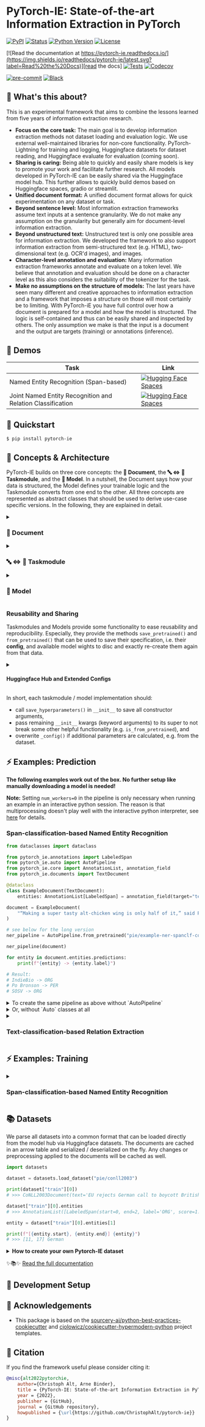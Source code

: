 # PyTorch-IE: State-of-the-art Information Extraction in PyTorch

[![PyPI](https://img.shields.io/pypi/v/pytorch-ie.svg)][pypi status]
[![Status](https://img.shields.io/pypi/status/pytorch-ie.svg)][pypi status]
[![Python Version](https://img.shields.io/pypi/pyversions/pytorch-ie)][pypi status]
[![License](https://img.shields.io/pypi/l/pytorch-ie)][license]

[![Read the documentation at https://pytorch-ie.readthedocs.io/](https://img.shields.io/readthedocs/pytorch-ie/latest.svg?label=Read%20the%20Docs)][read the docs]
[![Tests](https://github.com/christophalt/pytorch-ie/workflows/Tests/badge.svg)][tests]
[![Codecov](https://codecov.io/gh/christophalt/pytorch-ie/branch/main/graph/badge.svg)][codecov]

[![pre-commit](https://img.shields.io/badge/pre--commit-enabled-brightgreen?logo=pre-commit&logoColor=white)][pre-commit]
[![Black](https://img.shields.io/badge/code%20style-black-000000.svg)][black]

[pypi status]: https://pypi.org/project/pytorch-ie/
[read the docs]: https://pytorch-ie.readthedocs.io/
[tests]: https://github.com/christophalt/pytorch-ie/actions?workflow=Tests
[codecov]: https://app.codecov.io/gh/christophalt/pytorch-ie
[pre-commit]: https://github.com/pre-commit/pre-commit
[black]: https://github.com/psf/black

## 🤯 What's this about?

This is an experimental framework that aims to combine the lessons learned from five years of information extraction research.

-   **Focus on the core task:** The main goal is to develop information extraction methods not dataset loading and evaluation logic. We use external well-maintained libraries for non-core functionality. PyTorch-Lightning for training and logging, Huggingface datasets for dataset reading, and Huggingface evaluate for evaluation (coming soon).
-   **Sharing is caring:** Being able to quickly and easily share models is key to promote your work and facilitate further research. All models developed in PyTorch-IE can be easily shared via the Huggingface model hub. This further allows to quickly build demos based on Huggingface spaces, gradio or streamlit.
-   **Unified document format:** A unified document format allows for quick experimentation on any dataset or task.
-   **Beyond sentence level:** Most information extraction frameworks assume text inputs at a sentence granularity. We do not make any assumption on the granularity but generally aim for document-level information extraction.
-   **Beyond unstructured text:** Unstructured text is only one possible area for information extraction. We developed the framework to also support information extraction from semi-structured text (e.g. HTML), two-dimensional text (e.g. OCR'd images), and images.
-   **Character-level annotation and evaluation:** Many information extraction frameworks annotate and evaluate on a token level. We believe that annotation and evaluation should be done on a character level as this also considers the suitability of the tokenizer for the task.
-   **Make no assumptions on the structure of models:** The last years have seen many different and creative approaches to information extraction and a framework that imposes a structure on those will most certainly be to limiting. With PyTorch-iE you have full control over how a document is prepared for a model and how the model is structured. The logic is self-contained and thus can be easily shared and inspected by others. The only assumption we make is that the input is a document and the output are targets (training) or annotations (inference).

## 🔭 Demos

| Task                                                       | Link                                                                                                                                                                  |
| ---------------------------------------------------------- | --------------------------------------------------------------------------------------------------------------------------------------------------------------------- |
| Named Entity Recognition (Span-based)                      | [![Hugging Face Spaces](https://img.shields.io/badge/%F0%9F%A4%97%20Hugging%20Face-Spaces-blue)](https://huggingface.co/spaces/pie/NER)                               |
| Joint Named Entity Recognition and Relation Classification | [![Hugging Face Spaces](https://img.shields.io/badge/%F0%9F%A4%97%20Hugging%20Face-Spaces-blue)](https://huggingface.co/spaces/pie/Joint-NER-and-Relation-Extraction) |

## 🚀️ Quickstart

```console
$ pip install pytorch-ie
```

## 🥧 Concepts & Architecture

PyTorch-IE builds on three core concepts: the **📃 Document**, the **🔤 ⇔ 🔢 Taskmodule**, and the **🧮 Model**. In a
nutshell, the Document says how your data is structured, the Model defines your trainable logic and the Taskmodule
converts from one end to the other. All three concepts are represented as abstract classes that should be used to
derive use-case specific versions. In the following, they are explained in detail.

<details>
<summary>

### 📃 Document

</summary>

The `Document` class is a special `dataclass` that defines the document model. Derivations can contain several
elements:

-   **Data fields** like strings to represent one or multiple texts or arrays for image data. These elements can be
    arbitrary python objects.
-   **Annotation fields** like labeled spans for entities or labeled tuples of spans for relations. These elements have
    to be of a certain container type `AnnotationList` that is dynamically typed with the actual annotation type, e.g.
    `entities: AnnotationList[LabeledSpan]`. Furthermore, annotation elements define one or multiple annotation `targets`.
    An annotation target is either a data element or another annotation container. Internally, targets are used to construct the
    annotation graph, i.e. data elements and annotation containers are the nodes and targets define the edges. The
    annotation graph defines the (de-)serialization order and what is accessible from within an annotation. To
    facilitate the setup of annotation containers, there is the `annotation_field()` method.
-   **Other fields** to save metadata, ids, etc. They are not constrained in any way, but can not be accessed from within
    annotations.

<details>

<summary>

#### Example Document Model

</summary>

```python
from typing import Optional
from pytorch_ie.core import Document, AnnotationList, annotation_field
from pytorch_ie.annotations import LabeledSpan, BinaryRelation, Label

class MyDocument(Document):
    # data fields (any field that is targeted by an annotation fields)
    text: str
    # annotation fields
    entities: AnnotationList[LabeledSpan] = annotation_field(target="text")
    relations: AnnotationList[BinaryRelation] = annotation_field(target="entities")
    label: AnnotationList[Label] = annotation_field()
    # other fields
    doc_id: Optional[str] = None
```

Note that the `label` is a special annotation field that does not define a target because it belongs to the whole document.
You can also have more complex constructs, like annotation fields that target multiple other fields by using
`annotation_field(targets)` or `annotation_field(named_targets)`. The latter is useful if you want to access the
targets by name from within the annotation, see below for an example.

</details>

#### Annotations

There are several predefined **annotation types** in `pytorch_ie.annotations`, however, feel free to define your own.
Annotations have to be dataclasses that subclass `pytorch_ie.core.Annotation`. They also need to be hashable and
immutable. The following is a simple example:

```python
@dataclass(eq=True, frozen=True)
class SimpleLabeledSpan(Annotation):
    start: int
    end: int
    label: str
```

<details>
<summary>

##### Accessing Target Content

</summary>

We can expand the above example a little to have a nice string representation:

```python
@dataclass(eq=True, frozen=True)
class LabeledSpan(Annotation):
    start: int
    end: int
    label: str

    def __str__(self) -> str:
        if self.targets is None:
            return ""
        return str(self.target[self.start : self.end])
```

The content of `self.target` is lazily assigned as soon as the annotation is added to a document.

Note that this now expects a single `collections.abc.Sequence` as `target`, e.g.:

```python
my_spans: AnnotationList[Span] = annotation_field(target="<NAME_OF_THE_SEQUENCE_FIELD>")
```

If we have multiple targets, we need to define target names to access them. For this, we need to set the special
field `TARGET_NAMES`:

```python
@dataclass(eq=True, frozen=True)
class Alignment(Annotation):
    TARGET_NAMES = ("text1", "text2")
    start1: int
    end1: int
    start2: int
    end2: int

    def __str__(self) -> str:
        if self.targets is None:
            return ""
        # we can access the `named_targets` which has the keys defined in `TARGET_NAMES`
        span1 = self.named_targets["text1"][self.start1 : self.end1]
        span2 = self.named_targets["text2"][self.start2 : self.end2]
        return f'span1="{span1}" is aligned with span2="{span2}"'
```

This requires to define the annotation container as follows:

```python
class MyDocumentWithAlignment(Document):
    text_a: str
    text_b: str
    # `named_targets` defines the mapping from `TARGET_NAMES` to data fields
    my_alignments: AnnotationList[Alignment] = annotation_field(named_targets={"text1": "text_a", "text2": "text_b"})
```

Note that `text1` and `text2` can also target the same field.

</details>
<details>
<summary>

##### (De-)Serialization of Annotations

</summary>

As usual for dataclasses, annotations can be converted to json like objects with `.asdict()`. However, they can be
also created with `MyAnnotation.fromdict(dct, annotation_store)`. Both methods are required because documents and
their annotations are created on the fly when working with PIE datasets (see below).

Sometimes, it is required to overwrite both methods. This is the case when targeting another annotation field. Consider
the following example where `head` and `tail` are entries from another annotation field:

```python
@dataclass(eq=True, frozen=True)
class BinaryRelation(Annotation):
    head: Span
    tail: Span
    label: str

    def asdict(self) -> Dict[str, Any]:
        # Convert the annotations to their ids.
        # We use the _asdicts() method with overrides to avoid converting the original
        # entries to dicts in the first place (this can slow down the preprocessing a lot).
        dct = self._asdict(overrides={"head": self.head._id, "tail": self.tail._id})
        return dct

    @classmethod
    def fromdict(
        cls,
        dct: Dict[str, Any],
        annotation_store: Optional[Dict[int, Annotation]] = None,
    ):
        # copy to not modify the input
        tmp_dct = dict(dct)
        # get the annotations by their ids
        tmp_dct["head"] = resolve_annotation(tmp_dct["head"], store=annotation_store)
        tmp_dct["tail"] = resolve_annotation(tmp_dct["tail"], store=annotation_store)
        return super().fromdict(tmp_dct, annotation_store)
```

Here it is necessary to replace the referenced `Span` annotations with their ids during serialization because
we save them already in the respective annotation field. Thus, we also have to replace the ids with the actual
annotations during construction. This can be easily done with the helper method
`resolve_annotation(id_or_annotation, store)`.

</details>
</details>
<details>
<summary>

### 🔤 ⇔ 🔢 Taskmodule

</summary>

The taskmodule is responsible for converting documents to model inputs and back. For that purpose, it requires the
user to implement the following methods:

-   `encode_input`: Taking one document, create one or multiple `TaskEncoding`s. A `TaskEncoding` represents an
    example that will be passed to the model later on. It is a container holding `inputs`, optional `targets`, the
    original `document`, and `metadata`. Note that `encode_input` should not assign a value to `targets`.
-   `encode_target`: This gets a single `TaskEncoding` and should produce a target encoding that will be assigned
    to `targets` later on. As such, it is called only during training / evaluation, but not for inference. Note that,
    this is allowed to return None. In this case, the respective `TaskEncoding` will not be passed to the model at all.
-   `collate`: Taking a batch of `TaskEncoding`s, this should produce a batch input for the model. Note that this has to
    work with available targets (training and evaluation) and without them (inference).
-   `unbatch_output`: This gets a batch output from the model and should rearrange that into a sequence of `TaskOutput`s.
    In that means it can be understood as the opposite to `collate`. The number of `TaskOutput`s should match the
    number of `TaskEncoding`s that got into the batch because we align them later on for easy creation of new annotations.
-   `create_annotations_from_output`: This gets a single `TaskEncoding` with its corresponding `TaskOutput` and
    should yield tuples each consisting of an annotation field name and an annotation. The annotations will be added
    as predictions to the annotation field with the respective name.
-   `prepare` (OPTIONAL): This will get the train dataset, i.e. a Sequence or Iterable of Documents, and can be used
    to calculate additional parameters like the list of all available labels, etc.

You can find some predefined taskmodules for _text-_ and _token classification_, _text classification based relation
extraction_, _joint entity and relation classification_ and other use cases in the package
[`pytorch_ie.taskmodules`](src/pytorch_ie/taskmodules). Especially, have a look at the
[SimpleTransformerTextClassificationTaskModule](src/pytorch_ie/taskmodules/simple_transformer_text_classification.py)
that is well documented and should provide a good starting point to implement your own one.

</details>
<details>
<summary>

### 🧮 Model

</summary>

PyTorch-IE models are meant to do the heavy lifting training and inference. They are
[Pytorch-Lightning modules](https://pytorch-lightning.readthedocs.io/en/stable/common/lightning_module.html),
enhanced with some functionality to ease persisting them, see [Reusability and Sharing](#reusability-and-sharing).

You can find some predefined models for transformer based _text-_ and _token classification_, _sequence generation_,
and other use cases in the package [`pytorch_ie.models`](src/pytorch_ie/models).

</details>

### Reusability and Sharing

Taskmodules and Models provide some functionality to ease reusability and reproducibility. Especially, they provide
the methods `save_pretrained()` and `from_pretrained()` that can be used to save their specification, i.e. their
**config**, and available model wights to disc and exactly re-create them again from that data.

<details>
<summary>

#### Huggingface Hub and Extended Configs

</summary>

These methods come along
with integration to the [Huggingface Hub](https://huggingface.co/docs/hub/index). By passing `push_to_hub=True` to
`save_pretrained()`, the taskmodule / model is directly pushed to the Hub and can be loaded again with the respective
identifier (see the [Examples](examples) for how to do so). However, to work properly, each taskmodule / model has to
correctly implement the `_config()` getter method. Per default, it returns all parameters passed to the `__init__`
method if this calls `save_hyperparameters()` which is very recommended. But you may have created some further
parameters that should be persisted, for instance a label-to-id mapping. In this case, `_config()` should be
overwritten to take this into account:

```python
def _config(self) -> Dict[str, Any]:
    # add the label-to-id mapping to the config
    config = super()._config()
    config["label_to_id"] = self.label_to_id
    return config
```

Furthermore, you can use the property `is_from_pretrained` to know if the taskmodule / model is just loaded or created
from scratch. This may be useful, for instance, to avoid downloading a model from Huggingface Transformers when you
in fact want to load your own trained model from disc via `from_pretrained`:

```python
from transformers import AutoConfig, AutoModel

hf_config = AutoConfig.from_pretrained(model_name_or_path)
# If this is already trained, just create an empty transformer model. The weights are loaded afterwards
# via the pytorch_ie.Model.from_pretrained() logic.
if self.is_from_pretrained:
    self.model = AutoModel.from_config(config=hf_config)
# Otherwise, download the whole model from the Huggingface Hub.
else:
    self.model = AutoModel.from_pretrained(model_name_or_path, config=hf_config)
```

</details>

In short, each taskmodule / model implementation should:

-   call `save_hyperparameters()` in `__init__` to save all constructor arguments,
-   pass remaining `__init__` kwargs (keyword arguments) to its super to not break some other helpful functionality
    (e.g. `is_from_pretrained`), and
-   overwrite `_config()` if additional parameters are calculated, e.g. from the dataset.

## ⚡️ Examples: Prediction

**The following examples work out of the box. No further setup like manually downloading a model is needed!**

**Note:** Setting `num_workers=0` in the pipeline is only necessary when running an example in an
interactive python session. The reason is that multiprocessing doesn't play well with the interactive python
interpreter, see [here](https://docs.python.org/3/library/multiprocessing.html#using-a-pool-of-workers)
for details.

### Span-classification-based Named Entity Recognition

```python
from dataclasses import dataclass

from pytorch_ie.annotations import LabeledSpan
from pytorch_ie.auto import AutoPipeline
from pytorch_ie.core import AnnotationList, annotation_field
from pytorch_ie.documents import TextDocument

@dataclass
class ExampleDocument(TextDocument):
    entities: AnnotationList[LabeledSpan] = annotation_field(target="text")

document = ExampleDocument(
    "“Making a super tasty alt-chicken wing is only half of it,” said Po Bronson, general partner at SOSV and managing director of IndieBio."
)

# see below for the long version
ner_pipeline = AutoPipeline.from_pretrained("pie/example-ner-spanclf-conll03", device=-1, num_workers=0)

ner_pipeline(document)

for entity in document.entities.predictions:
    print(f"{entity} -> {entity.label}")

# Result:
# IndieBio -> ORG
# Po Bronson -> PER
# SOSV -> ORG
```

<details>
<summary>
To create the same pipeline as above without `AutoPipeline`
</summary>

```python
from pytorch_ie.auto import AutoTaskModule, AutoModel
from pytorch_ie.pipeline import Pipeline

model_name_or_path = "pie/example-ner-spanclf-conll03"
ner_taskmodule = AutoTaskModule.from_pretrained(model_name_or_path)
ner_model = AutoModel.from_pretrained(model_name_or_path)
ner_pipeline = Pipeline(model=ner_model, taskmodule=ner_taskmodule, device=-1, num_workers=0)
```

</details>

<details>
<summary>
Or, without `Auto` classes at all
</summary>

```python
from pytorch_ie.pipeline import Pipeline
from pytorch_ie.models import TransformerSpanClassificationModel
from pytorch_ie.taskmodules import TransformerSpanClassificationTaskModule

model_name_or_path = "pie/example-ner-spanclf-conll03"
ner_taskmodule = TransformerSpanClassificationTaskModule.from_pretrained(model_name_or_path)
ner_model = TransformerSpanClassificationModel.from_pretrained(model_name_or_path)
ner_pipeline = Pipeline(model=ner_model, taskmodule=ner_taskmodule, device=-1, num_workers=0)
```

</details>
<details>
<summary>

### Text-classification-based Relation Extraction

</summary>

```python
from dataclasses import dataclass

from pytorch_ie.annotations import BinaryRelation, LabeledSpan
from pytorch_ie.auto import AutoPipeline
from pytorch_ie.core import AnnotationList, annotation_field
from pytorch_ie.documents import TextDocument


@dataclass
class ExampleDocument(TextDocument):
    entities: AnnotationList[LabeledSpan] = annotation_field(target="text")
    relations: AnnotationList[BinaryRelation] = annotation_field(target="entities")

document = ExampleDocument(
    "“Making a super tasty alt-chicken wing is only half of it,” said Po Bronson, general partner at SOSV and managing director of IndieBio."
)

re_pipeline = AutoPipeline.from_pretrained("pie/example-re-textclf-tacred", device=-1, num_workers=0)

for start, end, label in [(65, 75, "PER"), (96, 100, "ORG"), (126, 134, "ORG")]:
    document.entities.append(LabeledSpan(start=start, end=end, label=label))

re_pipeline(document, batch_size=2)

for relation in document.relations.predictions:
    print(f"({relation.head} -> {relation.tail}) -> {relation.label}")

# Result:
# (Po Bronson -> SOSV) -> per:employee_of
# (Po Bronson -> IndieBio) -> per:employee_of
# (SOSV -> Po Bronson) -> org:top_members/employees
# (IndieBio -> Po Bronson) -> org:top_members/employees
```

</details>

## ⚡️ Examples: Training

<details>

<summary>

### Span-classification-based Named Entity Recognition

</summary>

```python
import pytorch_lightning as pl
from pytorch_lightning.callbacks import ModelCheckpoint
from torch.utils.data import DataLoader

import datasets
from pytorch_ie.models.transformer_span_classification import TransformerSpanClassificationModel
from pytorch_ie.taskmodules.transformer_span_classification import (
    TransformerSpanClassificationTaskModule,
)

pl.seed_everything(42)

model_output_path = "./model_output/"
model_name = "bert-base-cased"
num_epochs = 10
batch_size = 32

# Get the PIE dataset consisting of PIE Documents that will be used for training (and evaluation).
dataset = datasets.load_dataset(
    path="pie/conll2003",
)
train_docs, val_docs = dataset["train"], dataset["validation"]

print("train docs: ", len(train_docs))
print("val docs: ", len(val_docs))

# Create a PIE taskmodule.
task_module = TransformerSpanClassificationTaskModule(
    tokenizer_name_or_path=model_name,
    max_length=128,
)

# Prepare the taskmodule with the training data. This may collect available labels etc.
# The result of this should affect the state of the taskmodule config which will be
# persisted (and can be loaded) later on.
task_module.prepare(train_docs)

# Persist the taskmodule. This writes the taskmodule config as a json file into the
# model_output_path directory. The config contains all constructor parameters to
# re-create the taskmodule at this state (via AutoTaskmodule.from_pretrained(model_output_path)).
task_module.save_pretrained(model_output_path)

# Use the taskmodule to encode the train and dev sets. This may use the text and
# available annotations of the documents.
train_dataset = task_module.encode(train_docs, encode_target=True, as_dataset=True)
val_dataset = task_module.encode(val_docs, encode_target=True, as_dataset=True)

# Create the dataloaders. Note that the taskmodule provides the collate function!
train_dataloader = DataLoader(
    train_dataset,
    batch_size=batch_size,
    shuffle=True,
    collate_fn=task_module.collate,
)

val_dataloader = DataLoader(
    val_dataset,
    batch_size=batch_size,
    shuffle=False,
    collate_fn=task_module.collate,
)

# Create the PIE model. Note that we use the number of entries in the previously
# collected label_to_id mapping to set the number of classes to predict.
model = TransformerSpanClassificationModel(
    model_name_or_path=model_name,
    num_classes=len(task_module.label_to_id),
    t_total=len(train_dataloader) * num_epochs,
    learning_rate=1e-4,
)

# Optionally, set up a model checkpoint callback. See here for further information:
# https://pytorch-lightning.readthedocs.io/en/stable/api/pytorch_lightning.callbacks.ModelCheckpoint.html
# checkpoint_callback = ModelCheckpoint(
#     monitor="val/f1",
#     dirpath=model_output_path,
#     filename="zs-ner-{epoch:02d}-val_f1-{val/f1:.2f}",
#     save_top_k=1,
#     mode="max",
#     auto_insert_metric_name=False,
#     save_weights_only=True,
# )

# Create the pytorch-lightning trainer. See here for further information:
# https://pytorch-lightning.readthedocs.io/en/latest/api/pytorch_lightning.trainer.trainer.Trainer.html
trainer = pl.Trainer(
    fast_dev_run=False,
    max_epochs=num_epochs,
    gpus=0,
    checkpoint_callback=False,
    # callbacks=[checkpoint_callback],
    precision=32,
)
# Start the training.
trainer.fit(model, train_dataloader, val_dataloader)

# Persist the trained model. This will save the model weights and the model config that allows
# to re-create the model at this state (via AutoModel.from_pretrained(model_output_path)).
# model.save_pretrained(model_output_path)
```

</details>

## 📚 Datasets

We parse all datasets into a common format that can be loaded directly from the model hub via Huggingface datasets. The documents are cached in an arrow table and serialized / deserialized on the fly. Any changes or preprocessing applied to the documents will be cached as well.

```python
import datasets

dataset = datasets.load_dataset("pie/conll2003")

print(dataset["train"][0])
# >>> CoNLL2003Document(text='EU rejects German call to boycott British lamb .', id='0', metadata={})

dataset["train"][0].entities
# >>> AnnotationList([LabeledSpan(start=0, end=2, label='ORG', score=1.0), LabeledSpan(start=11, end=17, label='MISC', score=1.0), LabeledSpan(start=34, end=41, label='MISC', score=1.0)])

entity = dataset["train"][0].entities[1]

print(f"[{entity.start}, {entity.end}] {entity}")
# >>> [11, 17] German
```

<details>
<summary><b>How to create your own Pytorch-IE dataset</b></summary>

PyTorch-IE datasets are built on top of Huggingface datasets. For instance, consider the
[conll2003 from the Huggingface Hub](https://huggingface.co/datasets/conll2003) and especially their respective
[dataset loading script](https://huggingface.co/datasets/conll2003/blob/main/conll2003.py). To create a PyTorch-IE
dataset from that, you have to implement:

1. A Document class. This will be the type of individual dataset examples.

```python
@dataclass
class CoNLL2003Document(TextDocument):
    entities: AnnotationList[LabeledSpan] = annotation_field(target="text")
```

Here we derive from `TextDocument` that has a simple `text` string as base annotation target. The `CoNLL2003Document`
adds one single annotation list called `entities` that consists of `LabeledSpan`s which reference the `text` field of
the document. You can add further annotation types by adding `AnnotationList` fields that may also reference (i.e.
`target`) other annotations as you like. See ['pytorch_ie.annotations`](src/pytorch_ie/annotations.py) for predefined
annotation types.

2. A dataset config. This is similar to
   [creating a Huggingface dataset config](https://huggingface.co/docs/datasets/dataset_script#multiple-configurations).

```python
class CoNLL2003Config(datasets.BuilderConfig):
    """BuilderConfig for CoNLL2003"""

    def __init__(self, **kwargs):
        """BuilderConfig for CoNLL2003.
        Args:
          **kwargs: keyword arguments forwarded to super.
        """
        super().__init__(**kwargs)
```

3. A dataset builder class. This should inherit from
   [`pytorch_ie.data.builder.GeneratorBasedBuilder`](src/pytorch_ie/data/builder.py) which is a wrapper around the
   [Huggingface dataset builder class](https://huggingface.co/docs/datasets/v2.4.0/en/package_reference/builder_classes#datasets.GeneratorBasedBuilder)
   with some utility functionality to work with PyTorch-IE `Documents`. The key elements to implement are: `DOCUMENT_TYPE`,
   `BASE_DATASET_PATH`, and `_generate_document`.

```python
class Conll2003(pytorch_ie.data.builder.GeneratorBasedBuilder):
    # Specify the document type. This will be the class of individual dataset examples.
    DOCUMENT_TYPE = CoNLL2003Document

    # The Huggingface identifier that points to the base dataset. This may be any string that works
    # as path with Huggingface `datasets.load_dataset`.
    BASE_DATASET_PATH = "conll2003"

    # The builder configs, see https://huggingface.co/docs/datasets/dataset_script for further information.
    BUILDER_CONFIGS = [
        CoNLL2003Config(
            name="conll2003", version=datasets.Version("1.0.0"), description="CoNLL2003 dataset"
        ),
    ]

    # [Optional] Define additional keyword arguments which will be passed to `_generate_document` below.
    def _generate_document_kwargs(self, dataset):
        return {"int_to_str": dataset.features["ner_tags"].feature.int2str}

    # Define how a Pytorch-IE Document will be created from a Huggingface dataset example.
    def _generate_document(self, example, int_to_str):
        doc_id = example["id"]
        tokens = example["tokens"]
        ner_tags = [int_to_str(tag) for tag in example["ner_tags"]]

        text, ner_spans = tokens_and_tags_to_text_and_labeled_spans(tokens=tokens, tags=ner_tags)

        document = CoNLL2003Document(text=text, id=doc_id)

        for span in sorted(ner_spans, key=lambda span: span.start):
            document.entities.append(span)

        return document
```

The full script can be found here: [datasets/conll2003/conll2003.py](datasets/conll2003/conll2003.py). Note, that to
load the dataset with `datasets.load_dataset`, the script has to be located in a directory with the same name (as it
is the case for standard Huggingface dataset loading scripts).

</details>

<!-- github-only -->

✨📚✨ [Read the full documentation](https://pytorch-ie.readthedocs.io/)

## 🔧 Development Setup

## 🏅 Acknowledgements

-   This package is based on the [sourcery-ai/python-best-practices-cookiecutter](https://github.com/sourcery-ai/python-best-practices-cookiecutter) and [cjolowicz/cookiecutter-hypermodern-python](https://github.com/cjolowicz/cookiecutter-hypermodern-python) project templates.

## 📃 Citation

If you find the framework useful please consider citing it:

```bibtex
@misc{alt2022pytorchie,
    author={Christoph Alt, Arne Binder},
    title = {PyTorch-IE: State-of-the-art Information Extraction in PyTorch},
    year = {2022},
    publisher = {GitHub},
    journal = {GitHub repository},
    howpublished = {\url{https://github.com/ChristophAlt/pytorch-ie}}
}
```

[license]: https://github.com/christophalt/pytorch-ie/blob/main/LICENSE
